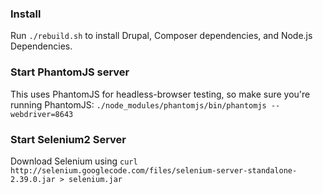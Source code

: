 ### Install
Run `./rebuild.sh` to install Drupal, Composer dependencies, and Node.js Dependencies.

### Start PhantomJS server
This uses PhantomJS for headless-browser testing, so make sure you're running PhantomJS: `./node_modules/phantomjs/bin/phantomjs --webdriver=8643`

### Start Selenium2 Server
Download Selenium using `curl http://selenium.googlecode.com/files/selenium-server-standalone-2.39.0.jar > selenium.jar`
